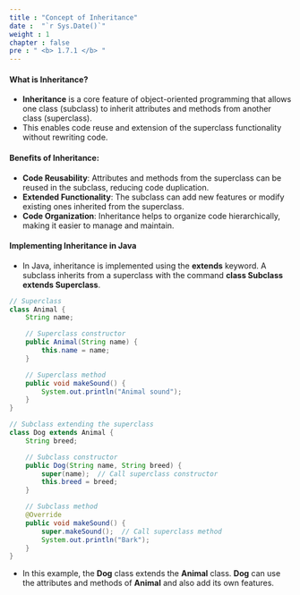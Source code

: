```yaml
---
title : "Concept of Inheritance"
date :  "`r Sys.Date()`" 
weight : 1 
chapter : false
pre : " <b> 1.7.1 </b> "
---
```


#### What is Inheritance?
- **Inheritance** is a core feature of object-oriented programming that allows one class (subclass) to inherit attributes and methods from another class (superclass).
- This enables code reuse and extension of the superclass functionality without rewriting code.

#### Benefits of Inheritance:
- **Code Reusability**: Attributes and methods from the superclass can be reused in the subclass, reducing code duplication.
- **Extended Functionality**: The subclass can add new features or modify existing ones inherited from the superclass.
- **Code Organization**: Inheritance helps to organize code hierarchically, making it easier to manage and maintain.

#### Implementing Inheritance in Java
- In Java, inheritance is implemented using the **extends** keyword. A subclass inherits from a superclass with the command **class Subclass extends Superclass**.

```Java
// Superclass
class Animal {
    String name;

    // Superclass constructor
    public Animal(String name) {
        this.name = name;
    }

    // Superclass method
    public void makeSound() {
        System.out.println("Animal sound");
    }
}

// Subclass extending the superclass
class Dog extends Animal {
    String breed;

    // Subclass constructor
    public Dog(String name, String breed) {
        super(name);  // Call superclass constructor
        this.breed = breed;
    }

    // Subclass method
    @Override
    public void makeSound() {
        super.makeSound();  // Call superclass method
        System.out.println("Bark");
    }
}
```
- In this example, the **Dog** class extends the **Animal** class. **Dog** can use the attributes and methods of **Animal** and also add its own features.
